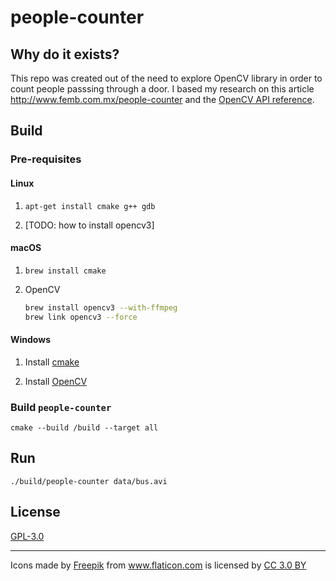 # people-counter

## Why do it exists?

This repo was created out of the need to explore OpenCV library in order to count people passsing through a door. I based my research on this article http://www.femb.com.mx/people-counter and the [OpenCV API reference](http://docs.opencv.org/3.0-beta/modules/refman.html).

## Build

### Pre-requisites

#### Linux

1. `apt-get install cmake g++ gdb`

2. [TODO: how to install opencv3]

#### macOS

1. `brew install cmake`

2. OpenCV

    ```sh
    brew install opencv3 --with-ffmpeg
    brew link opencv3 --force
    ```

#### Windows

1. Install [cmake](https://cmake.org/files/v3.9/cmake-3.9.0-win64-x64.msi)

2. Install [OpenCV](https://sourceforge.net/projects/opencvlibrary/files/opencv-win/3.2.0/opencv-3.2.0-vc14.exe/download)
    
### Build `people-counter`

`cmake --build /build --target all`

## Run

`./build/people-counter data/bus.avi`

## License

[GPL-3.0](https://github.com/agurz/people-counter/blob/master/LICENSE)

---

<div>Icons made by <a href="http://www.freepik.com" title="Freepik">Freepik</a> from <a href="http://www.flaticon.com" title="Flaticon">www.flaticon.com</a> is licensed by <a href="http://creativecommons.org/licenses/by/3.0/" title="Creative Commons BY 3.0" target="_blank">CC 3.0 BY</a></div>
